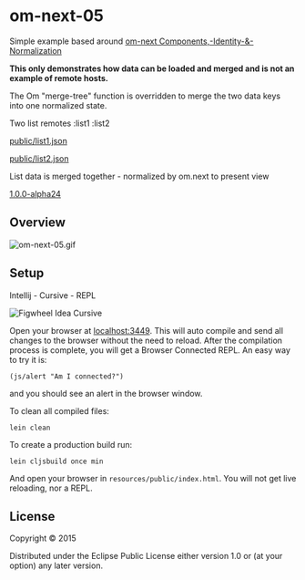 # om-next-05

Simple example based around [om-next Components,-Identity-&-Normalization](https://github.com/omcljs/om/wiki/Components,-Identity-&-Normalization)

**This only demonstrates how data can be loaded and merged and is not an example of remote hosts.**

The Om "merge-tree" function is overridden to merge the two data keys into one normalized state.

Two list remotes :list1 :list2

 [public/list1.json](https://github.com/griffio/om-next-05/blob/master/resources/public/list1.json)

 [public/list2.json](https://github.com/griffio/om-next-05/blob/master/resources/public/list2.json)

List data is merged together - normalized by om.next to present view

[1.0.0-alpha24](https://clojars.org/org.omcljs/om)

## Overview

![om-next-05.gif](https://raw.githubusercontent.com/griffio/griffio.github.io/master/public/om-next-05.gif)

## Setup

Intellij - Cursive - REPL

![Figwheel Idea Cursive](https://raw.githubusercontent.com/griffio/griffio.github.io/master/public/figwheel-idea.png)

Open your browser at [localhost:3449](http://localhost:3449/).
This will auto compile and send all changes to the browser without the
need to reload. After the compilation process is complete, you will
get a Browser Connected REPL. An easy way to try it is:

    (js/alert "Am I connected?")

and you should see an alert in the browser window.

To clean all compiled files:

    lein clean

To create a production build run:

    lein cljsbuild once min

And open your browser in `resources/public/index.html`. You will not
get live reloading, nor a REPL. 

## License

Copyright © 2015 

Distributed under the Eclipse Public License either version 1.0 or (at your option) any later version.
